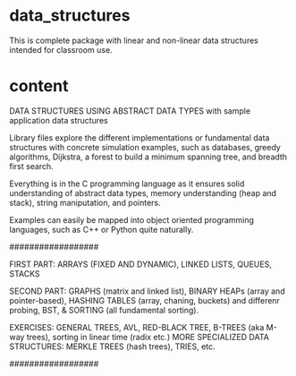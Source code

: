 # data_structures
This is complete package with linear and non-linear data structures 
intended for classroom use.

# content
DATA STRUCTURES USING ABSTRACT DATA TYPES with sample application data structures

Library files explore the different implementations or fundamental data structures with concrete simulation examples, such as
databases, greedy algorithms, Dijkstra, a forest to build a minimum spanning tree, and breadth first search.

Everything is in the C programming language as it ensures solid understanding of abstract data types,
memory understanding (heap and stack), string maniputation, and pointers. 

Examples can easily be mapped into object oriented programming languages, such as  C++ or Python quite naturally.

##################

FIRST PART: ARRAYS (FIXED AND DYNAMIC), LINKED LISTS, QUEUES, STACKS

SECOND PART: GRAPHS (matrix and linked list), BINARY HEAPs (array and pointer-based), HASHING TABLES (array, chaning, buckets) and differenr probing, BST, & SORTING (all fundamental sorting).

EXERCISES: GENERAL TREES, AVL, RED-BLACK TREE, B-TREES (aka M-way trees), sorting in linear time (radix etc.)
MORE SPECIALIZED DATA STRUCTURES: MERKLE TREES (hash trees), TRIES, etc.

##################



